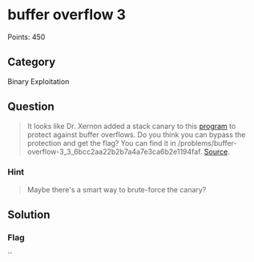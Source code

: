 # buffer overflow 3
Points: 450

## Category
Binary Exploitation

## Question
>It looks like Dr. Xernon added a stack canary to this [program](files/vuln) to protect against buffer overflows. Do you think you can bypass the protection and get the flag? You can find it in /problems/buffer-overflow-3_3_6bcc2aa22b2b7a4a7e3ca6b2e1194faf. [Source](files/vuln.c). 

### Hint
>Maybe there's a smart way to brute-force the canary?

## Solution


### Flag
``
